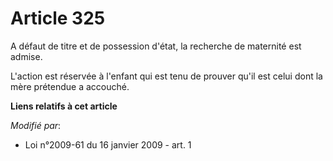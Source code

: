# Article 325

A défaut de titre et de possession d'état, la recherche de maternité est admise.

L'action est réservée à l'enfant qui est tenu de prouver qu'il est celui dont la mère prétendue a accouché.

**Liens relatifs à cet article**

_Modifié par_:

  - Loi n°2009-61 du 16 janvier 2009 - art. 1
